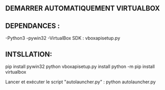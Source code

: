 ## DEMARRER AUTOMATIQUEMENT VIRTUALBOX

## DEPENDANCES :
-Python3
-pywin32
-VirtualBox SDK : vboxapisetup.py

## INTSLLATION:
pip install pywin32
python vboxapisetup.py install
python -m pip install virtualbox

Lancer et exécuter le script "autolauncher.py" : python autolauncher.py
